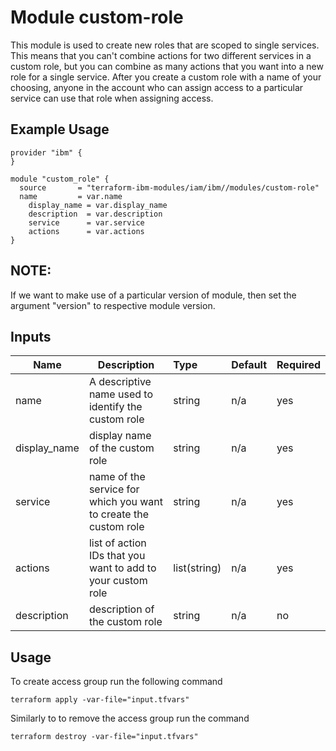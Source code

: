 # Module custom-role

This module is used to create new roles that are scoped to single services. This means that you can't combine actions for two different services in a custom role, but you can combine as many actions that you want into a new role for a single service. After you create a custom role with a name of your choosing, anyone in the account who can assign access to a particular service can use that role when assigning access.

## Example Usage
```
provider "ibm" {
}

module "custom_role" {
  source       = "terraform-ibm-modules/iam/ibm//modules/custom-role"
  name         = var.name
	display_name = var.display_name
	description  = var.description
	service      = var.service
	actions      = var.actions
}

```

## NOTE:

If we want to make use of a particular version of module, then set the argument "version" to respective module version.

## Inputs

| Name               | Description                                                      | Type         | Default | Required |
|--------------------|------------------------------------------------------------------|:-------------|:------- |:---------|
| name               | A descriptive name used to identify the custom role              | string       | n/a     | yes      |
| display_name       | display name of the custom role                                  | string       | n/a     | yes      |
| service            | name of the service for which you want to create the custom role | string       | n/a     | yes      |
| actions            | list of action IDs that you want to add to your custom role      | list(string) | n/a     | yes      |
| description        | description of the custom role                                   | string       | n/a     | no       |

## Usage

To create access group run the following command

  `terraform apply -var-file="input.tfvars"`

Similarly to to remove the access group run the command

   `terraform destroy -var-file="input.tfvars"`


